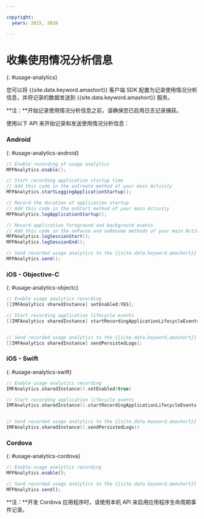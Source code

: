 ```yaml
---

copyright:
  years: 2015, 2016

---
```


# 收集使用情况分析信息
{: #usage-analytics}

您可以将 {{site.data.keyword.amashort}} 客户端 SDK 配置为记录使用情况分析信息，并将记录的数据发送到 {{site.data.keyword.amashort}} 服务。

**注：**开始记录使用情况分析信息之前，请确保您已启用日志记录捕获。

使用以下 API 来开始记录和发送使用情况分析信息：

### Android
{: #usage-analytics-android}

```Java
// Enable recording of usage analytics
MFPAnalytics.enable();

// Start recording application startup time
// Add this code in the onCreate method of your main Activity
MFPAnalytics.startLoggingApplicationStartup();

// Record the duration of application startup
// Add this code in the onStart method of your main Activity
MFPAnalytics.logApplicationStartup();

// Record application foreground and background events
// Add this code in the onPause and onResume methods of your main Activity
MFPAnalytics.logSessionStart();
MFPAnalytics.logSessionEnd();

// Send recorded usage analytics to the {{site.data.keyword.amashort}} Service
MFPAnalytics.send();
```

### iOS - Objective-C
{: #usage-analytics-objectc}

```Objective-C
// Enable usage analytics recording
[[IMFAnalytics sharedInstance] setEnabled:YES];

// Start recording application lifecycle events
[[IMFAnalytics sharedInstance] startRecordingApplicationLifecycleEvents];


// Send recorded usage analytics to the {{site.data.keyword.amashort}} Service
[[IMFAnalytics sharedInstance] sendPersistedLogs];
```

### iOS - Swift
{: #usage-analytics-swift}

```Swift
// Enable usage analytics recording
IMFAnalytics.sharedInstance().setEnabled(true)

// Start recording application lifecycle events
IMFAnalytics.sharedInstance().startRecordingApplicationLifecycleEvents()


// Send recorded usage analytics to the {{site.data.keyword.amashort}} Service
IMFAnalytics.sharedInstance().sendPersistedLogs()
```

### Cordova
{: #usage-analytics-cordova}

```JavaScript
// Enable usage analytics recording
MFPAnalytics.enable();

// Send recorded usage analytics to the {{site.data.keyword.amashort}} Service
MFPAnalytics.send();
```
**注：**开发 Cordova 应用程序时，请使用本机 API 来启用应用程序生命周期事件记录。
